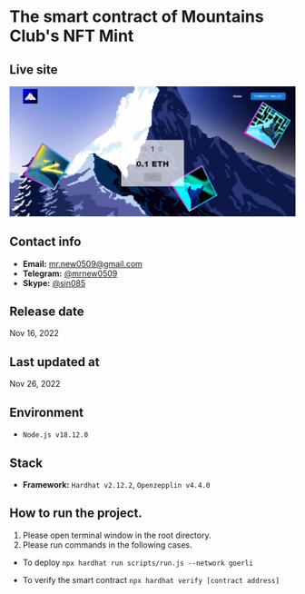 # The smart contract of Mountains Club's NFT Mint

## Live site
[![Live site](readme_images/guide-site.png)](https://mintmountainsclub.ch)

## Contact info
- **Email:** mr.new0509@gmail.com
- **Telegram:** [@mrnew0509](https://t.me/mrnew0509)
- **Skype:** [@sin085](https://join.skype.com/invite/xat3AgpiRVOI)

## Release date
Nov 16, 2022

## Last updated at
Nov 26, 2022

## Environment
- `Node.js v18.12.0`

## Stack
- **Framework:** `Hardhat v2.12.2`, `Openzepplin v4.4.0`

## How to run the project.
1. Please open terminal window in the root directory.
2. Please run commands in the following cases.
- To deploy
`npx hardhat run scripts/run.js --network goerli`

- To verify the smart contract
`npx hardhat verify [contract address]`


